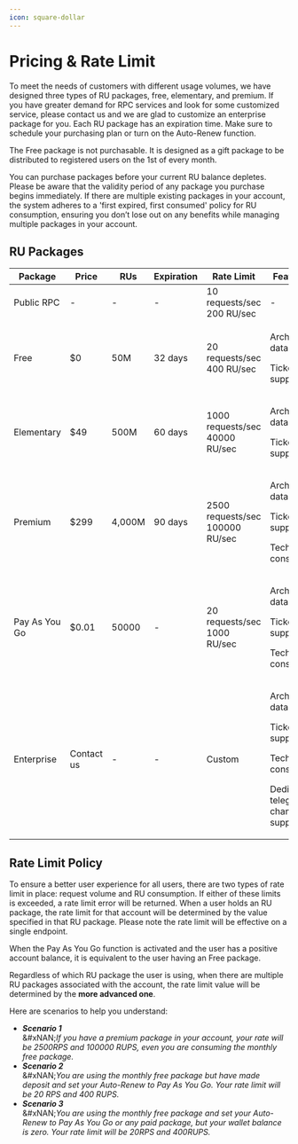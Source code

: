 ```yaml
---
icon: square-dollar
---
```


# Pricing & Rate Limit

To meet the needs of customers with different usage volumes, we have designed three types of RU packages, free, elementary, and premium. If you have greater demand for RPC services and look for some customized service, please contact us and we are glad to customize an enterprise package for you. Each RU package has an expiration time. Make sure to schedule your purchasing plan or turn on the Auto-Renew function.&#x20;

The Free package is not purchasable. It is designed as a gift package to be distributed to registered users on the 1st of every month.&#x20;

You can purchase packages before your current RU balance depletes. Please be aware that the validity period of any package you purchase begins immediately. If there are multiple existing packages in your account, the system adheres to a 'first expired, first consumed' policy for RU consumption, ensuring you don’t lose out on any benefits while managing multiple packages in your account.

## RU Packages

<table data-full-width="false"><thead><tr><th width="134">Package</th><th width="113">Price</th><th width="95">RUs</th><th width="105">Expiration</th><th width="173">Rate Limit</th><th width="312">Features</th></tr></thead><tbody><tr><td>Public RPC</td><td>-</td><td>-</td><td>-</td><td>10 requests/sec<br>200 RU/sec</td><td>-</td></tr><tr><td>Free</td><td>$0</td><td>50M</td><td>32 days</td><td>20 requests/sec<br>400 RU/sec</td><td><p>Archive data</p><p>Ticket support</p></td></tr><tr><td>Elementary</td><td>$49</td><td>500M</td><td>60 days</td><td>1000 requests/sec<br>40000 RU/sec</td><td><p>Archive data</p><p>Ticket support </p></td></tr><tr><td>Premium</td><td>$299</td><td>4,000M</td><td>90 days</td><td>2500 requests/sec<br>100000 RU/sec</td><td><p>Archive data</p><p>Ticket support </p><p>Technical consultant </p></td></tr><tr><td>Pay As You Go</td><td>$0.01</td><td>50000 </td><td>-</td><td>20 requests/sec<br>1000 RU/sec</td><td><p>Archive data</p><p>Ticket support </p><p>Technical consultant</p></td></tr><tr><td>Enterprise</td><td>Contact us</td><td>-</td><td>-</td><td>Custom</td><td><p>Archive data</p><p>Ticket support </p><p>Technical consultant </p><p>Dedicated telegram channel support</p></td></tr></tbody></table>

## Rate Limit Policy

To ensure a better user experience for all users, there are two types of rate limit in place: request volume and RU consumption. If either of these limits is exceeded, a rate limit error will be returned. When a user holds an RU package, the rate limit for that account will be determined by the value specified in that RU package. Please note the rate limit will be effective on a single endpoint.

When the Pay As You Go function is activated and the user has a positive account balance, it is equivalent to the user having an Free package.

Regardless of which RU package the user is using, when there are multiple RU packages associated with the account, the rate limit value will be determined by the **more advanced one**.

Here are scenarios to help you understand:

* _**Scenario 1**_\
  &#xNAN;_&#x49;f you have a premium package in your account, your rate will be 2500RPS and 100000 RUPS, even you are consuming the monthly free package._
* _**Scenario 2**_\
  &#xNAN;_&#x59;ou are using the monthly free package but have made deposit and set your Auto-Renew to Pay As You Go. Your rate limit will be 20 RPS and 400 RUPS._
* _**Scenario 3**_\
  &#xNAN;_&#x59;ou are using the monthly free package and set your Auto-Renew to Pay As You Go or any paid package, but your wallet balance is zero. Your rate limit will be 20RPS and 400RUPS._
